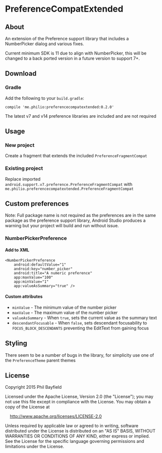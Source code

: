 # PreferenceCompatExtended

## About

An extension of the Preference support library that includes a NumberPicker dialog and various fixes.

Current minimum SDK is 11 due to align with NumberPicker, this will be changed to a back ported version in a future version to support 7+.

## Download

### Gradle

Add the following to your `build.gradle`:

    compile 'me.philio:preferencecompatextended:0.2.0'
    
The latest v7 and v14 preference libraries are included and are not required
    
## Usage

### New project

Create a fragment that extends the included `PreferenceFragmentCompat`

### Existing project

Replace imported `android.support.v7.preference.PreferenceFragmentCompat` with `me.philio.preferencecompatextended.PreferenceFragmentCompat`

## Custom preferences

Note: Full package name is not required as the preferences are in the same package as the preference support library, Android Studio produces a warning but your project will build and run without issue.

### NumberPickerPreference

#### Add to XML

    <NumberPickerPreference
        android:defaultValue="1"
        android:key="number_picker"
        android:title="A numeric preference"
        app:maxValue="100"
        app:minValue="1"
        app:valueAsSummary="true" />
        
#### Custom attributes

* `minValue` - The minimum value of the number picker
* `maxValue` - The maximum value of the number picker
* `valueAsSummary` - When `true`, sets the current value as the summary text
* `descendantFocusable` - When `false`, sets descendant focusability to `FOCUS_BLOCK_DESCENDANTS` preventing the EditText from gaining focus

## Styling

There seem to be a number of bugs in the library, for simplicity use one of the `PreferenceTheme` parent themes

## License

Copyright 2015 Phil Bayfield

Licensed under the Apache License, Version 2.0 (the "License");
you may not use this file except in compliance with the License.
You may obtain a copy of the License at

&nbsp;&nbsp;&nbsp;&nbsp;http://www.apache.org/licenses/LICENSE-2.0

Unless required by applicable law or agreed to in writing, software
distributed under the License is distributed on an "AS IS" BASIS,
WITHOUT WARRANTIES OR CONDITIONS OF ANY KIND, either express or implied.
See the License for the specific language governing permissions and
limitations under the License.